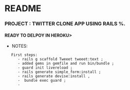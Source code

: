 # README

### PROJECT : TWITTER CLONE APP USING RAILS %.


#### READY TO DELPOY IN HEROKU>


* NOTES: 
```
   First steps: 
      - rails g scaffold Tweeet tweeet:text ;
      - added gems in gemfile and run bin/bundle ;
      - guard init livereload ;
      - rails generate simple_form:install ;
      - rails generate devise:install ,
      -  bundle exec guard ;
      - 
```